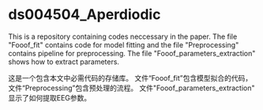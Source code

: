 # ds004504_Aperdiodic
This is a repository containing codes neccessary in the paper.
The file "Fooof_fit" contains code for model fitting and the file "Preprocessing" contains pipeline for preprocessing.
The file "Fooof_parameters_extraction" shows how to extract parameters.

这是一个包含本文中必需代码的存储库。
文件“Fooof_fit”包含模型拟合的代码，文件“Preprocessing”包含预处理的流程。
文件"Fooof_parameters_extraction" 显示了如何提取EEG参数。
